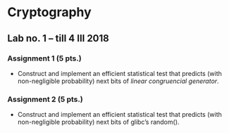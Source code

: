 # Cryptography
## Lab no. 1 – till 4 III 2018

### Assignment 1 (5 pts.)
* Construct and implement an efficient statistical test that predicts (with
  non-negligible probability) next bits of *linear congruencial generator*.
### Assignment 2 (5 pts.)
* Construct and implement an efficient statistical test that predicts (with
  non-negligible probability) next bits of glibc’s random().
